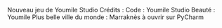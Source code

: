 Nouveau jeu de Youmile Studio
Crédits :
Code : Youmile Studio
Beauté : Youmile
Plus belle ville du monde : Marraknès
à ouvrir sur PyCharm
